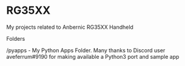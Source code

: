 # RG35XX
My projects related to Anbernic RG35XX Handheld

Folders

/pyapps - My Python Apps Folder. Many thanks to Discord user aveferrum#9190 for making available a Python3 port and sample app
